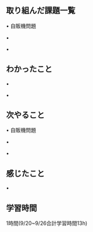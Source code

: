 ## 取り組んだ課題一覧
• 自販機問題


• 


• 


## わかったこと
• 


• 


## 次やること
• 自販機問題


• 


• 

## 感じたこと
• 


## 学習時間
1時間(9/20~9/26合計学習時間13h)